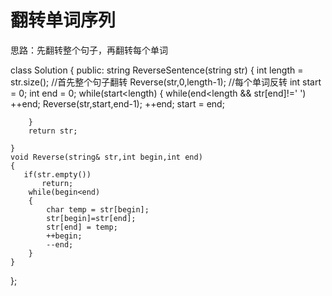 # 翻转单词序列

思路：先翻转整个句子，再翻转每个单词

class Solution {
public:
    string ReverseSentence(string str) {
        int length = str.size();
        //首先整个句子翻转
        Reverse(str,0,length-1);
        //每个单词反转
        int start = 0;
        int end = 0;
        while(start<length)
        {
            while(end<length && str[end]!=' ')
                ++end;
            Reverse(str,start,end-1);
            ++end;
            start = end;
         
        }
        return str;

    }
    void Reverse(string& str,int begin,int end)
    {
       if(str.empty())
           return;
        while(begin<end)
        {
            char temp = str[begin];
            str[begin]=str[end];
            str[end] = temp;
            ++begin;
            --end;
        }
    }

};